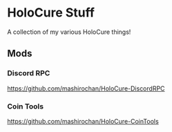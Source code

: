 # HoloCure Stuff
A collection of my various HoloCure things!

## Mods

### Discord RPC
https://github.com/mashirochan/HoloCure-DiscordRPC

### Coin Tools
https://github.com/mashirochan/HoloCure-CoinTools
